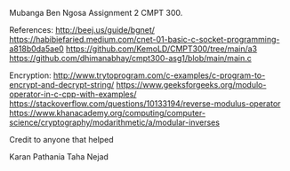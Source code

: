 Mubanga Ben Ngosa 
Assignment 2 CMPT 300.

References:
http://beej.us/guide/bgnet/
https://habibiefaried.medium.com/cnet-01-basic-c-socket-programming-a818b0da5ae0
https://github.com/KemoLD/CMPT300/tree/main/a3
https://github.com/dhimanabhay/cmpt300-asg1/blob/main/main.c

Encryption: 
http://www.trytoprogram.com/c-examples/c-program-to-encrypt-and-decrypt-string/
https://www.geeksforgeeks.org/modulo-operator-in-c-cpp-with-examples/
https://stackoverflow.com/questions/10133194/reverse-modulus-operator
https://www.khanacademy.org/computing/computer-science/cryptography/modarithmetic/a/modular-inverses


Credit to anyone that helped

Karan Pathania
Taha Nejad
